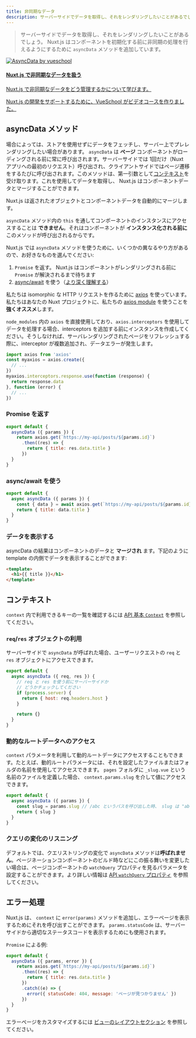 ```yaml
---
title: 非同期なデータ
description: サーバーサイドでデータを取得し、それをレンダリングしたいことがあるでしょう。 Nuxt.js はコンポーネントのデータをセットする前に非同期の処理を行えるようにするために `asyncData` メソッドを追加しています。
---
```


> サーバーサイドでデータを取得し、それをレンダリングしたいことがあるでしょう。 Nuxt.js はコンポーネントを初期化する前に非同期の処理を行えるようにするために `asyncData` メソッドを追加しています。

<div>
  <a href="https://vueschool.io/courses/async-data-with-nuxtjs?friend=nuxt" target="_blank" class="Promote">
  <img src="/async-data-with-nuxtjs.png" srcset="/async-data-with-nuxtjs-2x.png 2x" alt="AsyncData by vueschool"/>
  <div class="Promote__Content">
    <h4 class="Promote__Content__Title">Nuxt.js で非同期なデータを扱う</h4>
    <p class="Promote__Content__Description">Nuxt.js で非同期なデータをどう管理するかについて学びます。</p>
    <p class="Promote__Content__Signature">Nuxt.js の開発をサポートするために、VueSchool がビデオコースを作りました。</p>
  </div>
  </a>
</div>

## asyncData メソッド

場合によっては、ストアを使用せずにデータをフェッチし、サーバー上でプレレンダリングしたい場合があります。 `asyncData` は **ページ** コンポーネントがローディングされる前に常に呼び出されます。サーバーサイドでは 1回だけ（Nuxt アプリへの最初のリクエスト）呼び出され、クライアントサイドではページ遷移をするたびに呼び出されます。このメソッドは、第一引数として[コンテキスト](/api/context)を受け取ります。これを使用してデータを取得し、 Nuxt.js はコンポーネントデータとマージすることができます。

Nuxt.js は返されたオブジェクトとコンポーネントデータを自動的にマージします。

<div class="Alert Alert--orange">

`asyncData` メソッド内の `this` を通してコンポーネントのインスタンスにアクセスすることは **できません**。それはコンポーネントが **インスタンス化される前に** このメソッドが呼び出されるからです。

</div>

Nuxt.js では `asyncData` メソッドを使うために、いくつかの異なるやり方があるので、お好きなものを選んでください:

1. `Promise` を返す。 Nuxt.js はコンポーネントがレンダリングされる前に `Promise` が解決されるまで待ちます
2. [async/await](https://github.com/lukehoban/ecmascript-asyncawait) を使う（[より深く理解する](https://zeit.co/blog/async-and-await)）

<div class="Alert Alert--grey">

私たちは isomorphic な HTTP リクエストを作るために [axios](https://github.com/mzabriskie/axios) を使っています。私たちはあなたの Nuxt プロジェクトに、私たちの [axios module](https://axios.nuxtjs.org/) を使うことを<strong>強くオススメ</strong>します。

</div>

`node_modules` 内の `axios` を直接使用しており、`axios.interceptors` を使用してデータを処理する場合、interceptors を追加する前にインスタンスを作成してください。そうしなければ、サーバレンダリングされたページをリフレッシュする際に、interceptor が複数追加され、データエラーが発生します。

```js
import axios from 'axios'
const myaxios = axios.create({
  // ...
})
myaxios.interceptors.response.use(function (response) {
  return response.data
}, function (error) {
  // ...
})
```

### Promise を返す

```js
export default {
  asyncData ({ params }) {
    return axios.get(`https://my-api/posts/${params.id}`)
      .then((res) => {
        return { title: res.data.title }
      })
  }
}
```

### async/await を使う

```js
export default {
  async asyncData ({ params }) {
    const { data } = await axios.get(`https://my-api/posts/${params.id}`)
    return { title: data.title }
  }
}
```

### データを表示する

asyncData の結果はコンポーネントのデータと **マージされ** ます。下記のように template の内側でデータを表示することができます:

```html
<template>
  <h1>{{ title }}</h1>
</template>
```

## コンテキスト

`context` 内で利用できるキーの一覧を確認するには [API 基本 `Context`](/api/context) を参照してください。

### `req`/`res` オブジェクトの利用

サーバーサイドで `asyncData` が呼ばれた場合、ユーザーリクエストの `req` と `res` オブジェクトにアクセスできます。

```js
export default {
  async asyncData ({ req, res }) {
    // req と res を使う前にサーバーサイドか
    // どうかチェックしてください
    if (process.server) {
      return { host: req.headers.host }
    }

    return {}
  }
}
```

### 動的なルートデータへのアクセス

`context` パラメータを利用して動的ルートデータにアクセスすることもできます。たとえば、動的ルートパラメータには、それを設定したファイルまたはフォルダの名前を使用してアクセスできます。 `pages` フォルダに `_slug.vue` という名前のファイルを定義した場合、 `context.params.slug` を介して値にアクセスできます。


```js
export default {
  async asyncData ({ params }) {
    const slug = params.slug // /abc というパスを呼び出した時、 slug は "abc" になる
    return { slug }
  }
}
```

### クエリの変化のリスニング

デフォルトでは、クエリストリングの変化で `asyncData` メソッドは**呼ばれません**。ページネーションコンポーネントのビルド時などにこの振る舞いを変更したい場合は、ページコンポーネントの `watchQuery` プロパティを見るパラメータを設定することができます。より詳しい情報は [API `watchQuery` プロパティ](/api/pages-watchquery) を参照してください。


## エラー処理

Nuxt.js は、 `context` に `error(params)` メソッドを追加し、エラーページを表示するためにそれを呼び出すことができます。 `params.statusCode` は、サーバーサイドから適切なステータスコードを表示するためにも使用されます。

`Promise` による例:

```js
export default {
  asyncData ({ params, error }) {
    return axios.get(`https://my-api/posts/${params.id}`)
      .then((res) => {
        return { title: res.data.title }
      })
      .catch((e) => {
        error({ statusCode: 404, message: 'ページが見つかりません' })
      })
  }
}
```

エラーページをカスタマイズするには [ビューのレイアウトセクション](/guide/views#%E3%83%AC%E3%82%A4%E3%82%A2%E3%82%A6%E3%83%88) を参照してください。
